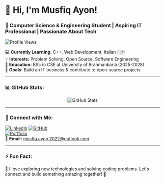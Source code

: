 # 👋 Hi, I'm Musfiq Ayon!  
### 🚀 Computer Science & Engineering Student | Aspiring IT Professional | Passionate About Tech  

![Profile Views](https://komarev.com/ghpvc/?username=MusfiqAyon&color=blueviolet)  

💻 **Currently Learning:** C++, Web Development, Italian 🇮🇹  
💡 **Interests:** Problem Solving, Open Source, Software Engineering  
📖 **Education:** BSc in CSE at University of Brahmanbaria (2025-2028)  
🎯 **Goals:** Build an IT business & contribute to open-source projects  

---

### 📊 **GitHub Stats:**  
<p align="center">
  <img src="https://github-readme-stats.vercel.app/api?username=MusfiqAyon&show_icons=true&theme=tokyonight" alt="GitHub Stats">
</p>

---

### 🔗 **Connect with Me:**  
[![LinkedIn](https://img.shields.io/badge/LinkedIn-0077B5?style=for-the-badge&logo=linkedin&logoColor=white)]([https://linkedin.com/in/yourprofile](https://www.linkedin.com/in/musfiqayon10/))  
[![GitHub](https://img.shields.io/badge/GitHub-100000?style=for-the-badge&logo=github&logoColor=white)](https://github.com/MusfiqAyon-MSL3)  
[![Portfolio](https://img.shields.io/badge/Portfolio-1A1A1A?style=for-the-badge&logo=github&logoColor=white)](https://github.com/MusfiqAyon-MSL3)  
📧 **Email:** musfiq.ayon.2022@outlook.com  

---

### ⚡ **Fun Fact:**  
💬 I love exploring new technologies and solving coding problems. Let's connect and build something amazing together! 🚀  
